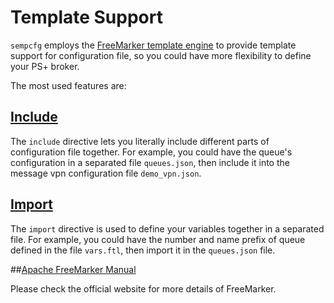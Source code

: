 # Template Support

`sempcfg` employs the [FreeMarker template engine](https://freemarker.apache.org/) to provide template support for configuration file, so you could have more flexibility to define your PS+ broker.

The most used features are:

## [Include](https://freemarker.apache.org/docs/ref_directive_include.html)

The `include` directive lets you literally include different parts of configuration file together.  For example, you could have the queue's configuration in a separated file `queues.json`,  then include it into the message vpn configuration file `demo_vpn.json`.

## [Import](https://freemarker.apache.org/docs/ref_directive_include.html)

The `import` directive is used to define your variables together in a separated file. For example, you could have the number and name prefix of queue defined in the file `vars.ftl`, then import it in the `queues.json` file.

##[Apache FreeMarker Manual](https://freemarker.apache.org/docs/index.html)

Please check the official website for more details of FreeMarker.